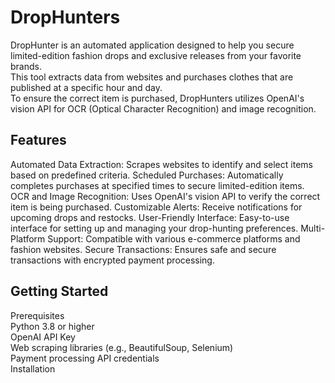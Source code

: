 # DropHunters
DropHunter is an automated application designed to help you secure limited-edition fashion drops and exclusive releases from your favorite brands.  
This tool extracts data from websites and purchases clothes that are published at a specific hour and day.  
To ensure the correct item is purchased, DropHunters utilizes OpenAI's vision API for OCR (Optical Character Recognition) and image recognition.  

## Features
Automated Data Extraction: Scrapes websites to identify and select items based on predefined criteria.
Scheduled Purchases: Automatically completes purchases at specified times to secure limited-edition items.
OCR and Image Recognition: Uses OpenAI's vision API to verify the correct item is being purchased.
Customizable Alerts: Receive notifications for upcoming drops and restocks.
User-Friendly Interface: Easy-to-use interface for setting up and managing your drop-hunting preferences.
Multi-Platform Support: Compatible with various e-commerce platforms and fashion websites.
Secure Transactions: Ensures safe and secure transactions with encrypted payment processing.

## Getting Started
Prerequisites  
Python 3.8 or higher  
OpenAI API Key  
Web scraping libraries (e.g., BeautifulSoup, Selenium)  
Payment processing API credentials  
Installation  
